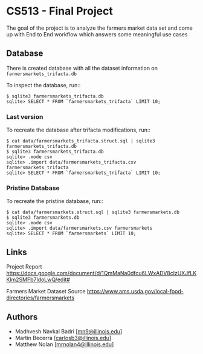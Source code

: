 # CS513 - Final Project

The goal of the project is to analyze the farmers market data set and come up with End to End workflow which answers some meaningful use cases

## Database

There is created database with all the dataset information on `farmersmarkets_trifacta.db`

To inspect the database, run::

    $ sqlite3 farmersmarkets_trifacta.db
    sqlite> SELECT * FROM `farmersmarkets_trifacta` LIMIT 10;

### Last version

To recreate the database after trifacta modifications, run::

    $ cat data/farmersmarkets_trifacta.struct.sql | sqlite3 farmersmarkets_trifacta.db
    $ sqlite3 farmersmarkets_trifacta.db
    sqlite> .mode csv
    sqlite> .import data/farmersmarkets_trifacta.csv farmersmarkets_trifacta
    sqlite> SELECT * FROM `farmersmarkets_trifacta` LIMIT 10;

### Pristine Database

To recreate the pristine database, run::

    $ cat data/farmersmarkets.struct.sql | sqlite3 farmersmarkets.db
    $ sqlite3 farmersmarkets.db
    sqlite> .mode csv
    sqlite> .import data/farmersmarkets.csv farmersmarkets
    sqlite> SELECT * FROM `farmersmarkets` LIMIT 10;

## Links

Project Report
  <https://docs.google.com/document/d/1QmMaNa0dfcu6LWxADV8clzUXJfLKKlm2SMFb7ldoLwQ/edit#>

Farmers Market Dataset Source
  <https://www.ams.usda.gov/local-food-directories/farmersmarkets>

## Authors

-   Madhvesh Navkal Badri [mn9@illinois.edu]
-   Martin Becerra [carlosb3@illinois.edu]
-   Matthew Nolan [mrnolan4@illinois.edu]
